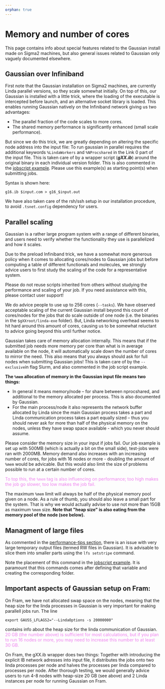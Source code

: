 ```yaml
---
orphan: true
---
```


# Memory and number of cores

This page contains info about special features related to the Gaussian install
made on Sigma2 machines, but also general issues related to Gaussian only
vaguely documented elsewhere.


## Gaussian over Infiniband

First note that the Gaussian installation on Sigma2 machines, are currently
Linda parallel versions, so they scale somewhat initially. On top of this, our
Gaussian is installed with a little trick, where the loading of the executable
is intercepted before launch, and an alternative socket library is loaded. This
enables running Gaussian natively on the Infiniband network giving us two
advantages:

* The parallel fraction of the code scales to more cores.
* The shared memory performance is significantly enhanced (small scale performance).

But since we do this trick, we are greatly depending on altering the specific
node address into the input file: To run gaussian in parallel requires the
additional keywords `%LindaWorkers` and `%NProcshared` in the Link 0 part of
the input file. This is taken care of by a wrapper script (***gXX.ib***) around
the original binary in each individual version folder. This is also commented
in the [jobscript example](gaussian_job_example.md). Please use this example(s)
as starting point(s) when submitting jobs.

Syntax is shown here:

	g16.ib $input.com > g16_$input.out

We have also taken care of the rsh/ssh setup in our installation procedure, to avoid `.tsnet.config` dependency for users.


## Parallel scaling

Gaussian is a rather large program system with a range of different binaries,
and users need to verify whether the functionality they use is parallelized and
how it scales.

Due to the preload Infiniband trick, we have a somewhat more generous policy
when it comes to allocating cores/nodes to Gaussian jobs but before computing a
table of different functionals and molecules, we strongly advice users to first
study the scaling of the code for a representative system.

Please do not reuse scripts inherited from others without studying the
performance and scaling of your job. If you need assistance with this, please
contact user support!

We do advice people to use up to 256 cores (`--tasks`). We have observed
acceptable scaling of the current Gaussian install beyond this count of
cores/nodes for the jobs that do scale outside of one node (i.e. the binaries
in the `$gXXroot/linda-exe` folder). But, Linda networking overhead seems to
hit hard around this amount of cores, causing us to be somewhat reluctant to
advice going beyond this until further notice.

Gaussian takes care of memory allocation internally. This means that if the
submitted job needs more memory per core than what is in average available on
the node, it will automatically scale down the number of cores to mirror the
need. This also means that you always should ask for full nodes when submitting
Gaussian jobs! This is taken care of by the `--exclusive`in flag Slurm, and
also commented in the job script example.

**The `%mem` allocation of memory in the Gaussian input file means two things:**

- In general it means memory/node – for share between nprocshared, and
  additional to the memory allocated per process. This is also documented by
  Gaussian.
- For the main process/node it also represents the network buffer allocated by
  Linda since the main Gaussian process takes a part and Linda communication
  process takes a part equally sized – thus you should never ask for more than
  half of the physical memory on the nodes, unless they have swap space
  available - which you never should assume.

Please consider the memory size in your input if jobs fail. Our job example is
set up with 500MB (which is actually a bit on the small side), test-jobs were
ran with 2000MB. Memory demand also increases with an increasing number of
cores, for jobs with 16 nodes or more - doubling the amount of `%mem` would be
advicable. But this would also limit the size of problems possible to run at a
certain number of cores.

<span style="color:violet"> To top this, the `%mem` tag is also influencing on
performance; too high makes the job go slower, too low makes the job
fail.</span>

The maximum `%mem` limit will always be half of the physical memory pool given
on a node. As a rule of thumb, you should also leave a small part for the
system. That is why we would actually advise to use not more than 15GB as
maximum `%mem` size. **Note that "heap size" is also eating from the memory
pool of the node (see below).**


## Managment of large files

As commented in the [performance-tips
section](/files_storage/performance/lustre.md), there is an issue with very
large temporary output files (termed RW files in Gaussian). It is advisable to
slice them into smaller parts using the `lfs setstripe` command.

Note the placement of this command in the [jobscript
example](gaussian_job_example.md). It is paramount that this commands comes
after defining that variable and creating the corresponding folder.


## Important aspects of Gaussian setup on Fram:

On Fram, we have not allocated swap space on the nodes, meaning that the heap
size for the linda processes in Gaussian is very important for making parallell
jobs run. The line

	export GAUSS_LFLAGS2="--LindaOptions -s 20000000"

contains info about the heap size for the linda communication of Gaussian.
<span style="color:violet"> 20 GB (the number above) is sufficient for most
calculations, but if you plan to run 16 nodes or more, you may need to increase
this number to at least 30 GB.</span>

On Fram, the gXX.ib wrapper does two things: Together with introducing the
explicit IB network adresses into input file, it distributes the jobs onto two
linda processes per node and halves the processes per linda compared to
processes per node. After thorough testing, we would generally advice users to
run 4-8 nodes with heap-size 20 GB (see above) and 2 Linda instances per node
for running Gaussian on Fram.
